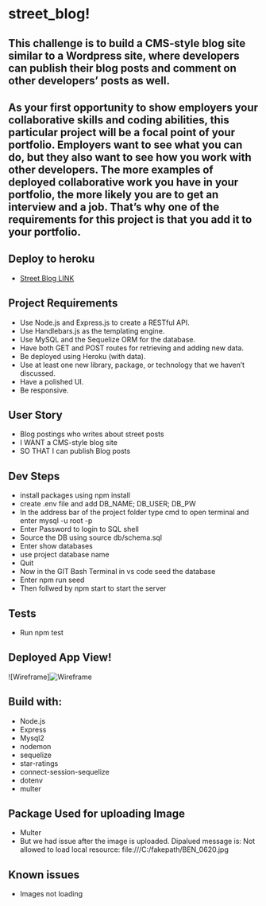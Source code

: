 # street_blog!

## This challenge is to build a CMS-style blog site similar to a Wordpress site, where developers can publish their blog posts and comment on other developers’ posts as well. 

## As your first opportunity to show employers your collaborative skills and coding abilities, this particular project will be a focal point of your portfolio. Employers want to see what you can do, but they also want to see how you work with other developers. The more examples of deployed collaborative work you have in your portfolio, the more likely you are to get an interview and a job. That’s why one of the requirements for this project is that you add it to your portfolio.

## Deploy to heroku
* [Street Blog LINK](https://young-fortress-79519.herokuapp.com/)

## Project Requirements
- Use Node.js and Express.js to create a RESTful API.
- Use Handlebars.js as the templating engine.
- Use MySQL and the Sequelize ORM for the database.
- Have both GET and POST routes for retrieving and adding new data.
- Be deployed using Heroku (with data).
- Use at least one new library, package, or technology that we haven’t discussed.
- Have a polished UI.
- Be responsive.

## User Story
- Blog postings who writes about street posts
- I WANT a CMS-style blog site
- SO THAT I can publish Blog posts

## Dev Steps 
- install packages using npm install 
- create .env file and add DB_NAME; DB_USER; DB_PW
- In the address bar of the project folder type cmd to open terminal and enter mysql -u root -p
- Enter Password to login to SQL shell
- Source the DB using source db/schema.sql
- Enter show databases
- use project database name
- Quit 
- Now in the GIT Bash Terminal in vs code seed the database
- Enter npm run seed
- Then follwed by npm start to start the server 

## Tests
- Run npm test

## Deployed App View!


![Wireframe]![Wireframe](https://user-images.githubusercontent.com/26659001/154849810-b2194223-77f0-49f0-a59c-2fe07864ec91.jpg)

## Build with:
- Node.js
- Express
- Mysql2
- nodemon
- sequelize
- star-ratings
- connect-session-sequelize
- dotenv
- multer

## Package Used for uploading Image
- Multer 
- But we had issue after the image is uploaded. Dipalued message is:  Not allowed to load local resource: file:///C:/fakepath/BEN_0620.jpg

## Known issues
- Images not loading 

